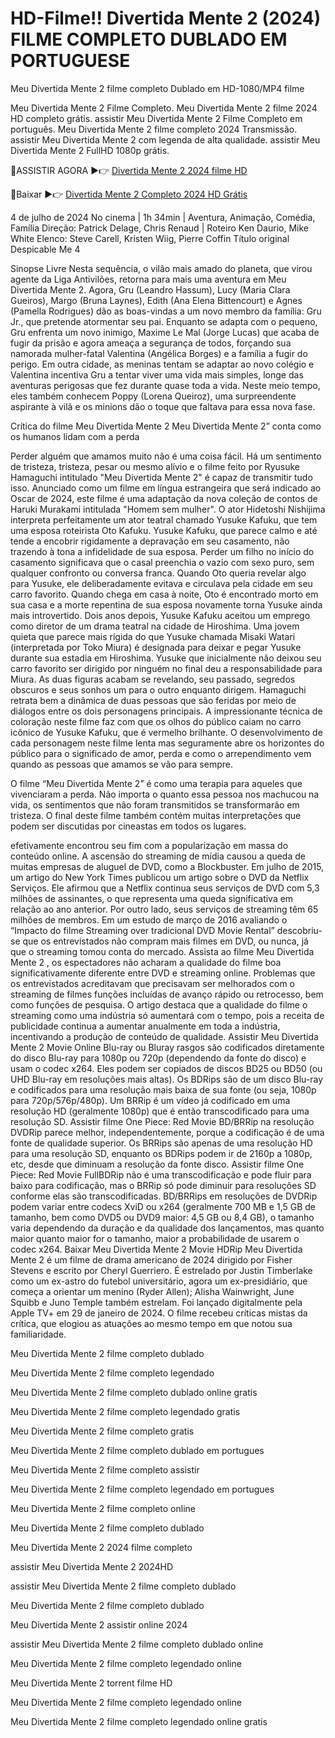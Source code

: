 # HD-Filme!! Divertida Mente 2 (2024) FILME COMPLETO DUBLADO EM PORTUGUESE

Meu Divertida Mente 2 filme completo Dublado em HD-1080/MP4 filme

Meu Divertida Mente 2 Filme Completo. Meu Divertida Mente 2 filme 2024 HD completo grátis. assistir Meu Divertida Mente 2 Filme Completo em português. Meu Divertida Mente 2 filme completo 2024 Transmissão. assistir Meu Divertida Mente 2 com legenda de alta qualidade. assistir Meu Divertida Mente 2 FullHD 1080p grátis.

🔴ASSISTIR AGORA ▶️👉 [Divertida Mente 2 2024 filme HD](https://4k.yeshq.biz/pt/movie/1022789/)



🔴Baixar ▶️👉 [Divertida Mente 2 Completo 2024 HD Grátis](https://flix.dcine.pro/pt/movie/1022789/)

4 de julho de 2024 No cinema | 1h 34min | Aventura, Animação, Comédia, Família Direção: Patrick Delage, Chris Renaud | Roteiro Ken Daurio, Mike White Elenco: Steve Carell, Kristen Wiig, Pierre Coffin Título original Despicable Me 4

Sinopse Livre
Nesta sequência, o vilão mais amado do planeta, que virou agente da Liga Antivilões, retorna para mais uma aventura em Meu Divertida Mente 2. Agora, Gru (Leandro Hassum), Lucy (Maria Clara Gueiros), Margo (Bruna Laynes), Edith (Ana Elena Bittencourt) e Agnes (Pamella Rodrigues) dão as boas-vindas a um novo membro da família: Gru Jr., que pretende atormentar seu pai. Enquanto se adapta com o pequeno, Gru enfrenta um novo inimigo, Maxime Le Mal (Jorge Lucas) que acaba de fugir da prisão e agora ameaça a segurança de todos, forçando sua namorada mulher-fatal Valentina (Angélica Borges) e a família a fugir do perigo. Em outra cidade, as meninas tentam se adaptar ao novo colégio e Valentina incentiva Gru a tentar viver uma vida mais simples, longe das aventuras perigosas que fez durante quase toda a vida. Neste meio tempo, eles também conhecem Poppy (Lorena Queiroz), uma surpreendente aspirante à vilã e os minions dão o toque que faltava para essa nova fase.

Crítica do filme Meu Divertida Mente 2 Meu Divertida Mente 2” conta como os humanos lidam com a perda

Perder alguém que amamos muito não é uma coisa fácil. Há um sentimento de tristeza, tristeza, pesar ou mesmo alívio e o filme feito por Ryusuke Hamaguchi intitulado "Meu Divertida Mente 2" é capaz de transmitir tudo isso. Anunciado como um filme em língua estrangeira que será indicado ao Oscar de 2024, este filme é uma adaptação da nova coleção de contos de Haruki Murakami intitulada "Homem sem mulher". O ator Hidetoshi Nishijima interpreta perfeitamente um ator teatral chamado Yusuke Kafuku, que tem uma esposa roteirista Oto Kafuku. Yusuke Kafuku, que parece calmo e até tende a encobrir rigidamente a depravação em seu casamento, não trazendo à tona a infidelidade de sua esposa. Perder um filho no início do casamento significava que o casal preenchia o vazio com sexo puro, sem qualquer confronto ou conversa franca. Quando Oto queria revelar algo para Yusuke, ele deliberadamente evitava e circulava pela cidade em seu carro favorito. Quando chega em casa à noite, Oto é encontrado morto em sua casa e a morte repentina de sua esposa novamente torna Yusuke ainda mais introvertido. Dois anos depois, Yusuke Kafuku aceitou um emprego como diretor de um drama teatral na cidade de Hiroshima. Uma jovem quieta que parece mais rígida do que Yusuke chamada Misaki Watari (interpretada por Toko Miura) é designada para deixar e pegar Yusuke durante sua estadia em Hiroshima. Yusuke que inicialmente não deixou seu carro favorito ser dirigido por ninguém no final deu a responsabilidade para Miura. As duas figuras acabam se revelando, seu passado, segredos obscuros e seus sonhos um para o outro enquanto dirigem. Hamaguchi retrata bem a dinâmica de duas pessoas que são feridas por meio de diálogos entre os dois personagens principais. A impressionante técnica de coloração neste filme faz com que os olhos do público caiam no carro icônico de Yusuke Kafuku, que é vermelho brilhante. O desenvolvimento de cada personagem neste filme lenta mas seguramente abre os horizontes do público para o significado de amor, perda e como o arrependimento vem quando as pessoas que amamos se vão para sempre.

O filme “Meu Divertida Mente 2” é como uma terapia para aqueles que vivenciaram a perda. Não importa o quanto essa pessoa nos machucou na vida, os sentimentos que não foram transmitidos se transformarão em tristeza. O final deste filme também contém muitas interpretações que podem ser discutidas por cineastas em todos os lugares.

efetivamente encontrou seu fim com a popularização em massa do conteúdo online. A ascensão do streaming de mídia causou a queda de muitas empresas de aluguel de DVD, como a Blockbuster. Em julho de 2015, um artigo do New York Times publicou um artigo sobre o DVD da Netflix Serviços. Ele afirmou que a Netflix continua seus serviços de DVD com 5,3 milhões de assinantes, o que representa uma queda significativa em relação ao ano anterior. Por outro lado, seus serviços de streaming têm 65 milhões de membros. Em um estudo de março de 2016 avaliando o “Impacto do filme Streaming over tradicional DVD Movie Rental” descobriu-se que os entrevistados não compram mais filmes em DVD, ou nunca, já que o streaming tomou conta do mercado. Assista ao filme Meu Divertida Mente 2 , os espectadores não acharam a qualidade do filme boa significativamente diferente entre DVD e streaming online. Problemas que os entrevistados acreditavam que precisavam ser melhorados com o streaming de filmes funções incluídas de avanço rápido ou retrocesso, bem como funções de pesquisa. O artigo destaca que a qualidade do filme o streaming como uma indústria só aumentará com o tempo, pois a receita de publicidade continua a aumentar anualmente em toda a indústria, incentivando a produção de conteúdo de qualidade. Assistir Meu Divertida Mente 2 Movie Online Blu-ray ou Bluray rasgos são codificados diretamente do disco Blu-ray para 1080p ou 720p (dependendo da fonte do disco) e usam o codec x264. Eles podem ser copiados de discos BD25 ou BD50 (ou UHD Blu-ray em resoluções mais altas). Os BDRips são de um disco Blu-ray e codificados para uma resolução mais baixa de sua fonte (ou seja, 1080p para 720p/576p/480p). Um BRRip é um vídeo já codificado em uma resolução HD (geralmente 1080p) que é então transcodificado para uma resolução SD. Assistir filme One Piece: Red Movie BD/BRRip na resolução DVDRip parece melhor, independentemente, porque a codificação é de uma fonte de qualidade superior. Os BRRips são apenas de uma resolução HD para uma resolução SD, enquanto os BDRips podem ir de 2160p a 1080p, etc, desde que diminuam a resolução da fonte disco. Assistir filme One Piece: Red Movie FullBDRip não é uma transcodificação e pode fluir para baixo para codificação, mas o BRRip só pode diminuir para resoluções SD conforme elas são transcodificadas. BD/BRRips em resoluções de DVDRip podem variar entre codecs XviD ou x264 (geralmente 700 MB e 1,5 GB de tamanho, bem como DVD5 ou DVD9 maior: 4,5 GB ou 8,4 GB), o tamanho varia dependendo da duração e da qualidade dos lançamentos, mas quanto maior quanto maior for o tamanho, maior a probabilidade de usarem o codec x264. Baixar Meu Divertida Mente 2 Movie HDRip Meu Divertida Mente 2 é um filme de drama americano de 2024 dirigido por Fisher Stevens e escrito por Cheryl Guerriero. É estrelado por Justin Timberlake como um ex-astro do futebol universitário, agora um ex-presidiário, que começa a orientar um menino (Ryder Allen); Alisha Wainwright, June Squibb e Juno Temple também estrelam. Foi lançado digitalmente pela Apple TV+ em 29 de janeiro de 2024. O filme recebeu críticas mistas da crítica, que elogiou as atuações ao mesmo tempo em que notou sua familiaridade.

Meu Divertida Mente 2 filme completo dublado

Meu Divertida Mente 2 filme completo legendado

Meu Divertida Mente 2 filme completo dublado online gratis

Meu Divertida Mente 2 filme completo legendado gratis

Meu Divertida Mente 2 filme completo gratis

Meu Divertida Mente 2 filme completo dublado em portugues

Meu Divertida Mente 2 filme completo assistir

Meu Divertida Mente 2 filme completo legendado em portugues

Meu Divertida Mente 2 filme completo online

Meu Divertida Mente 2 filme completo dublado

Meu Divertida Mente 2 2024 filme completo

assistir Meu Divertida Mente 2 2024HD

assistir Meu Divertida Mente 2 filme completo dublado

Meu Divertida Mente 2 filme completo dublado

Meu Divertida Mente 2 assistir online 2024

assistir Meu Divertida Mente 2 filme completo dublado online

Meu Divertida Mente 2 filme completo legendado online

Meu Divertida Mente 2 torrent filme HD

Meu Divertida Mente 2 filme completo legendado online

Meu Divertida Mente 2 filme completo legendado online gratis

